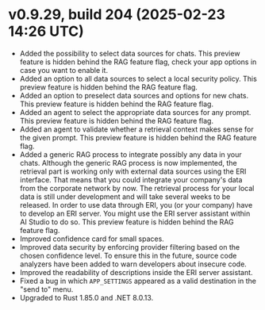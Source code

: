 # v0.9.29, build 204 (2025-02-23 14:26 UTC)
- Added the possibility to select data sources for chats. This preview feature is hidden behind the RAG feature flag, check your app options in case you want to enable it.
- Added an option to all data sources to select a local security policy. This preview feature is hidden behind the RAG feature flag.
- Added an option to preselect data sources and options for new chats. This preview feature is hidden behind the RAG feature flag.
- Added an agent to select the appropriate data sources for any prompt. This preview feature is hidden behind the RAG feature flag.
- Added an agent to validate whether a retrieval context makes sense for the given prompt. This preview feature is hidden behind the RAG feature flag.
- Added a generic RAG process to integrate possibly any data in your chats. Although the generic RAG process is now implemented, the retrieval part is working only with external data sources using the ERI interface. That means that you could integrate your company's data from the corporate network by now. The retrieval process for your local data is still under development and will take several weeks to be released. In order to use data through ERI, you (or your company) have to develop an ERI server. You might use the ERI server assistant within AI Studio to do so. This preview feature is hidden behind the RAG feature flag.
- Improved confidence card for small spaces.
- Improved data security by enforcing provider filtering based on the chosen confidence level. To ensure this in the future, source code analyzers have been added to warn developers about insecure code.
- Improved the readability of descriptions inside the ERI server assistant. 
- Fixed a bug in which `APP_SETTINGS` appeared as a valid destination in the "send to" menu.
- Upgraded to Rust 1.85.0 and .NET 8.0.13.